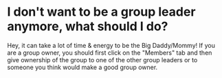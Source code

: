 # I don't want to be a group leader anymore, what should I do?

Hey, it can take a lot of time & energy to be the Big Daddy/Mommy! If you are a group owner, you should first click on the "Members" tab and then give ownership of the group to one of the other group leaders or to someone you think would make a good group owner.
